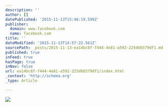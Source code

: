 ```yaml
---
description: ''
author: []
datePublished: '2015-11-13T15:46:19.599Z'
publisher:
  domain: www.facebook.com
  name: facebook.com
title: ''
dateModified: '2015-11-13T14:57:22.561Z'
sourcePath: _posts/2015-11-13-ea14bc8f-f444-4e81-a592-225d60379df1.md
published: true
inFeed: true
hasPage: true
inNav: false
url: ea14bc8f-f444-4e81-a592-225d60379df1/index.html
_context: 'http://schema.org'
_type: Article

---
```

![](https://scontent-arn2-1.xx.fbcdn.net/hphotos-xtf1/v/t1.0-9/12006162_940619962651622_803036632916953806_n.jpg?oh=e5b9adfd8867617476a51a1b43158d24&oe=56ED6C09)